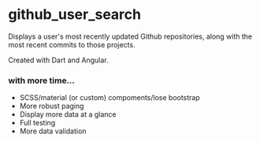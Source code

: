 # github_user_search

Displays a user's most recently updated Github repositories, along with the most recent commits to those projects.

Created with Dart and Angular.

### with more time...

* SCSS/material (or custom) compoments/lose bootstrap
* More robust paging
* Display more data at a glance
* Full testing
* More data validation